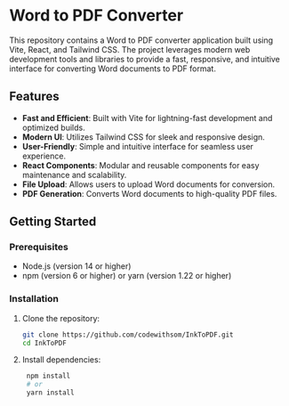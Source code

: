 # Word to PDF Converter

This repository contains a Word to PDF converter application built using Vite, React, and Tailwind CSS. The project leverages modern web development tools and libraries to provide a fast, responsive, and intuitive interface for converting Word documents to PDF format.

## Features

- **Fast and Efficient**: Built with Vite for lightning-fast development and optimized builds.
- **Modern UI**: Utilizes Tailwind CSS for sleek and responsive design.
- **User-Friendly**: Simple and intuitive interface for seamless user experience.
- **React Components**: Modular and reusable components for easy maintenance and scalability.
- **File Upload**: Allows users to upload Word documents for conversion.
- **PDF Generation**: Converts Word documents to high-quality PDF files.

## Getting Started

### Prerequisites

- Node.js (version 14 or higher)
- npm (version 6 or higher) or yarn (version 1.22 or higher)

### Installation

1. Clone the repository:

   ```bash
   git clone https://github.com/codewithsom/InkToPDF.git
   cd InkToPDF

2. Install dependencies:

   ```bash
    npm install
    # or
    yarn install

